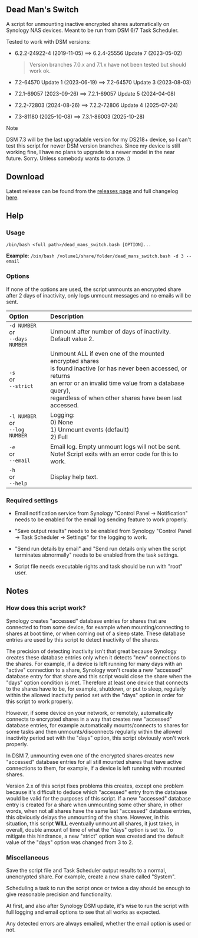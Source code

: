 ## Dead Man's Switch

A script for unmounting inactive encrypted shares automatically on Synology NAS devices. Meant to be run from DSM 6/7 Task Scheduler.

Tested to work with DSM versions:
- 6.2.2-24922-4 (2019-11-05) ==> 6.2.4-25556 Update 7 (2023-05-02)

  > Version branches 7.0.x and 7.1.x have not been tested but should work ok.
- 7.2-64570 Update 1 (2023-06-19) ==> 7.2-64570 Update 3 (2023-08-03)
- 7.2.1-69057 (2023-09-26) ==> 7.2.1-69057 Update 5 (2024-04-08)
- 7.2.2-72803 (2024-08-26) ==> 7.2.2-72806 Update 4 (2025-07-24)
- 7.3-81180 (2025-10-08) ==> 7.3.1-86003 (2025-10-28)

> [!NOTE]
> DSM 7.3 will be the last upgradable version for my DS218+ device, so I can't test this script for newer DSM version branches. Since my device is still working fine, I have no plans to upgrade to a newer model in the near future. Sorry. Unless somebody wants to donate. :)


## Download

Latest release can be found from the [releases page](https://github.com/Perkolator/dead-mans-switch/releases) and full changelog [here](https://github.com/Perkolator/dead-mans-switch/blob/master/CHANGELOG.md).


## Help

### Usage

`/bin/bash <full path>/dead_mans_switch.bash [OPTION]...`

**Example**: `/bin/bash /volume1/share/folder/dead_mans_switch.bash -d 3 --email`


### Options

If none of the options are used, the script unmounts an encrypted share after 2 days of inactivity, only logs unmount messages and no emails will be sent.

Option | Description
:----- |:-----------
`-d NUMBER` <br />or <br />`--days NUMBER` | Unmount after number of days of inactivity. <br />Default value 2.
`-s`  <br />or <br /> `--strict` | Unmount ALL if even one of the mounted encrypted shares <br />is found inactive (or has never been accessed, or returns <br />an error or an invalid time value from a database query), <br />regardless of when other shares have been last accessed.
`-l NUMBER` <br />or <br />`--log NUMBER` | Logging: <br />0) None <br />1) Unmount events (default) <br />2) Full
`-e` <br />or <br />`--email` | Email log. Empty unmount logs will not be sent. <br />Note! Script exits with an error code for this to work.
`-h` <br />or <br />`--help` | Display help text.


### Required settings

- Email notification service from Synology "Control Panel -> Notification" needs to be enabled for the email log sending feature to work properly.

- "Save output results" needs to be enabled from Synology "Control Panel -> Task Scheduler -> Settings" for the logging to work.

- "Send run details by email" and "Send run details only when the script terminates abnormally" needs to be enabled from the task settings.

- Script file needs executable rights and task should be run with "root" user.


## Notes

### How does this script work?

Synology creates "accessed" database entries for shares that are connected to from some device, for example when mounting/connecting to shares at boot time, or when coming out of a sleep state. These database entries are used by this script to detect inactivity of the shares.

The precision of detecting inactivity isn't that great because Synology creates these database entries only when it detects "new" connections to the shares. For example, if a device is left running for many days with an "active" connection to a share, Synology won't create a new "accessed" database entry for that share and this script would close the share when the "days" option condition is met. Therefore at least one device that connects to the shares have to be, for example, shutdown, or put to sleep, regularly within the allowed inactivity period set with the "days" option in order for this script to work properly.

However, if some device on your network, or remotely, automatically connects to encrypted shares in a way that creates new "accessed" database entries, for example automatically mounts/connects to shares for some tasks and then unmounts/disconnects regularly within the allowed inactivity period set with the "days" option, this script obviously won't work properly.

In DSM 7, unmounting even one of the encrypted shares creates new "accessed" database entries for all still mounted shares that have active connections to them, for example, if a device is left running with mounted shares.

Version 2.x of this script fixes problems this creates, except one problem because it's difficult to deduce which "accessed" entry from the database would be valid for the purposes of this script. If a new "accessed" database entry is created for a share when unmounting some other share, in other words, when not all shares have the same last "accessed" database entries, this obviously delays the unmounting of the share. However, in this situation, this script **WILL** eventually unmount all shares, it just takes, in overall, double amount of time of what the "days" option is set to. To mitigate this hindrance, a new "strict" option was created and the default value of the "days" option was changed from 3 to 2.


### Miscellaneous

Save the script file and Task Scheduler output results to a normal, unencrypted share. For example, create a new share called "System".

Scheduling a task to run the script once or twice a day should be enough to give reasonable precision and functionality.

At first, and also after Synology DSM update, it's wise to run the script with full logging and email options to see that all works as expected.

Any detected errors are always emailed, whether the email option is used or not.

